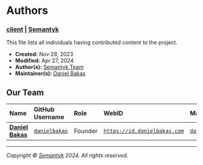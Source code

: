 # Authors

### [client](https://client.github.semantyk.com) | [Semantyk](https://www.semantyk.com)

This file lists all individuals having contributed content to the project.

* **Created:** Nov 28, 2023
* **Modified:** Apr 27, 2024
* **Author(s):** [Semantyk Team](https://github.com/orgs/semantyk/people)
* **Maintainer(s):** [Daniel Bakas](https://id.danielbakas.com)

## Our Team

| Name                                           | GitHub Username                                        | Role    | WebID                                                                 | Mail                                                           |
|:-----------------------------------------------|:-------------------------------------------------------|:--------|:----------------------------------------------------------------------|:---------------------------------------------------------------|
| [**Daniel Bakas**](https://id.danielbakas.com) | <a href="https://github.danielbakas.com">`danielbakas` | Founder | <a href="https://id.danielbakas.com">`https://id.danielbakas.com`</a> | <a href="mailto:daniel@semantyk.com">`daniel@semantyk.com`</a> |

---
*Copyright © [Semantyk](https://www.semantyk.com/) 2024. All rights reserved.*